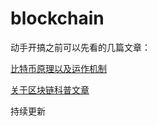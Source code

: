 # blockchain




动手开搞之前可以先看的几篇文章：

[比特币原理以及运作机制](http://blog.codinglabs.org/articles/bitcoin-mechanism-make-easy.html)

[关于区块链科普文章](http://www.ruanyifeng.com/blog/2017/12/blockchain-tutorial.html)



持续更新

